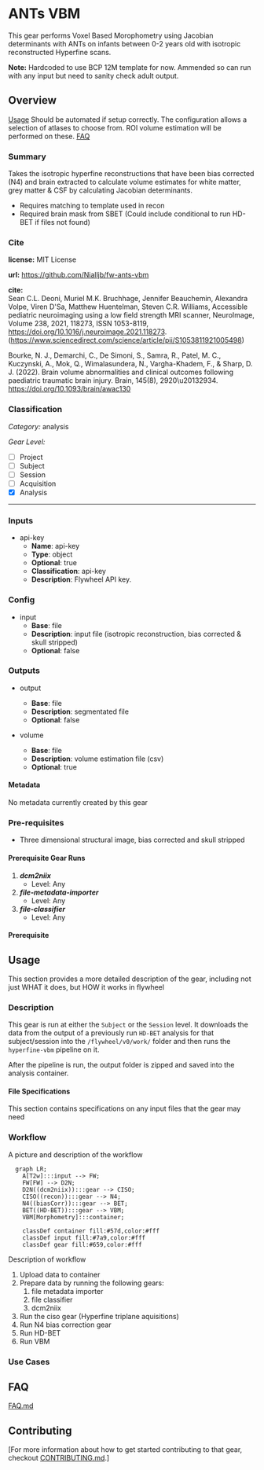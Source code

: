 # ANTs VBM
This gear performs Voxel Based Morophometry using Jacobian determinants with ANTs on infants between 0-2 years old with isotropic reconstructed Hyperfine scans. 

**Note:** 
Hardcoded to use BCP 12M template for now. Ammended so can run with any input but need to sanity check adult output.

## Overview

[Usage](#usage)
Should be automated if setup correctly. The configuration allows a selection of atlases to choose from. ROI volume estimation will be performed on these.
[FAQ](#faq)

### Summary
Takes the isotropic hyperfine reconstructions that have been bias corrected (N4) and brain extracted to calculate volume estimates for white matter, grey matter & CSF by calculating Jacobian determinants. 
- Requires matching to template used in recon
- Required brain mask from SBET (Could include conditional to run HD-BET if files not found)

### Cite

**license:**
MIT License  

**url:** <https://github.com/Nialljb/fw-ants-vbm>

**cite:**  
Sean C.L. Deoni, Muriel M.K. Bruchhage, Jennifer Beauchemin, Alexandra Volpe, Viren D'Sa, Matthew Huentelman, Steven C.R. Williams,
Accessible pediatric neuroimaging using a low field strength MRI scanner, NeuroImage, Volume 238, 2021, 118273, ISSN 1053-8119,
https://doi.org/10.1016/j.neuroimage.2021.118273.  
(https://www.sciencedirect.com/science/article/pii/S1053811921005498)  

Bourke, N. J., Demarchi, C., De Simoni, S., Samra, R., Patel, M. C., Kuczynski, A., Mok, Q., Wimalasundera, N., Vargha-Khadem, F., & Sharp, D. J. (2022). Brain volume abnormalities and clinical outcomes following paediatric traumatic brain injury. Brain, 145(8), 2920\u20132934. https://doi.org/10.1093/brain/awac130  

### Classification

*Category:* analysis

*Gear Level:*

* [ ] Project
* [ ] Subject
* [ ] Session
* [ ] Acquisition
* [x] Analysis

----

### Inputs

* api-key
  * **Name**: api-key
  * **Type**: object
  * **Optional**: true
  * **Classification**: api-key
  * **Description**: Flywheel API key.

### Config

* input
  * **Base**: file
  * **Description**: input file (isotropic reconstruction, bias corrected & skull stripped)
  * **Optional**: false

### Outputs
* output
  * **Base**: file
  * **Description**: segmentated file 
  * **Optional**: false

* volume
  * **Base**: file
  * **Description**: volume estimation file (csv)
  * **Optional**: true

#### Metadata

No metadata currently created by this gear

### Pre-requisites

- Three dimensional structural image, bias corrected and skull stripped

#### Prerequisite Gear Runs

1. ***dcm2niix***
    * Level: Any
2. ***file-metadata-importer***
    * Level: Any
3. ***file-classifier***
    * Level: Any

#### Prerequisite

## Usage

This section provides a more detailed description of the gear, including not just WHAT
it does, but HOW it works in flywheel

### Description

This gear is run at either the `Subject` or the `Session` level. It downloads the data from the output of a previously run `HD-BET` analysis for that subject/session into the `/flywheel/v0/work/` folder and then runs the
`hyperfine-vbm` pipeline on it.

After the pipeline is run, the output folder is zipped and saved into the analysis
container.

#### File Specifications

This section contains specifications on any input files that the gear may need

### Workflow

A picture and description of the workflow

```mermaid
  graph LR;
    A[T2w]:::input --> FW;
    FW[FW] --> D2N;
    D2N((dcm2niix)):::gear --> CISO;
    CISO((recon)):::gear --> N4;
    N4((biasCorr)):::gear --> BET;
    BET((HD-BET)):::gear --> VBM;
    VBM[Morphometry]:::container;
    
    classDef container fill:#57d,color:#fff
    classDef input fill:#7a9,color:#fff
    classDef gear fill:#659,color:#fff
```

Description of workflow

1. Upload data to container
2. Prepare data by running the following gears:
   1. file metadata importer
   2. file classifier
   3. dcm2niix
3. Run the ciso gear (Hyperfine triplane aquisitions)
4. Run N4 bias correction gear
5. Run HD-BET
6. Run VBM

### Use Cases

## FAQ

[FAQ.md](FAQ.md)

## Contributing

[For more information about how to get started contributing to that gear,
checkout [CONTRIBUTING.md](CONTRIBUTING.md).]

